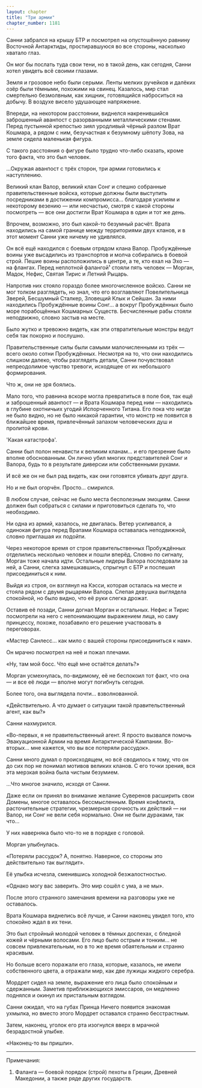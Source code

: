 ```yaml
---
layout: chapter
title: "Три армии"
chapter_number: 1181
---
```


Санни забрался на крышу БТР и посмотрел на опустошённую равнину Восточной Антарктиды, простиравшуюся во все стороны, насколько хватало глаз.

Он мог бы послать туда свои тени, но в такой день, как сегодня, Санни хотел увидеть всё своими глазами.

Земля и грозовое небо были серыми. Ленты мелких ручейков и далёких озёр были тёмными, похожими на свинец. Казалось, мир стал смертельно безмолвным, как хищник, готовящийся наброситься на добычу. В воздухе висело удушающее напряжение.

Впереди, на некотором расстоянии, виднелся накренившийся заброшенный аванпост с разорванными металлическими стенами. Перед пустынной крепостью зиял уродливый чёрный разлом Врат Кошмара, а рядом с ним, безучастная к безумному шёпоту Зова, на земле сидела маленькая фигура.

С такого расстояния о фигуре было трудно что-либо сказать, кроме того факта, что это был человек.

...Окружая аванпост с трёх сторон, три армии готовились к наступлению.

Великий клан Валор, великий клан Сонг и спешно собранные правительственные войска, которые должны были выступить посредниками в достижении компромисса... благодаря усилиям и некоторому везению — или несчастью, смотря с какой стороны посмотреть — все они достигли Врат Кошмара в один и тот же день.

Впрочем, возможно, это был какой-то безумный расчёт. Врата находились на самой границе между территориями двух кланов, и в этот момент Санни уже ничему не удивлялся.

Он всё ещё находился с боевым отрядом клана Валор. Пробуждённые воины уже высадились из транспортов и молча собирались в боевой строй. Пешие воины расположились в центре, а те, кто ехал на Эхо — на флангах. Перед неплотной фалангой¹ стояли пять человек — Морган, Мадок, Нефис, Святая Тирис и Летний Рыцарь.

Напротив них стояло гораздо более многочисленное войско. Санни не мог толком разглядеть, но знал, что его возглавляют Повелительница Зверей, Бесшумный Сталкер, Зловещий Клык и Сейшан. За ними находились Пробуждённые воины Сонг... а вокруг Пробуждённых было море порабощённых Кошмарных Существ. Бесчисленные рабы стояли неподвижно, словно застыв на месте.

Было жутко и тревожно видеть, как эти отвратительные монстры ведут себя так покорно и послушно.

Правительственные силы были самыми малочисленными из трёх — всего около сотни Пробуждённых. Несмотря на то, что они находились слишком далеко, чтобы разглядеть детали, Санни почувствовал непреодолимое чувство тревоги, исходящее от их небольшого формирования.

Что ж, они не зря боялись.

Мало того, что равнина вскоре могла превратиться в поле боя, так ещё и заброшенный аванпост — и Врата Кошмара перед ним — находились в глубине охотничьих угодий Испорченного Титана. Его пока что нигде не было видно, но не было никакой гарантии, что монстр не появится в ближайшее время, привлечённый запахом человеческих душ и пролитой крови.

'Какая катастрофа'.

Санни был полон ненависти к великим кланам... и его презрение было вполне обоснованным. Он лично убил многих представителей Сонг и Валора, будь то в результате диверсии или собственными руками.

И всё же он не был рад видеть, как они готовятся убивать друг друга.

Но и не был огорчён. Просто... смирился.

В любом случае, сейчас не было места бесполезным эмоциям. Санни должен был собраться с силами и приготовиться сделать то, что необходимо.

Ни одна из армий, казалось, не двигалась. Ветер усиливался, а одинокая фигура перед Вратами Кошмара оставалась неподвижной, словно приглашая их подойти.

Через некоторое время от строя правительственных Пробуждённых отделились несколько человек и пошли вперёд. Словно по сигналу, Морган тоже начала идти. Остальные лидеры Валора последовали за ней, а Санни, слегка замешкавшись, спрыгнул с БТР и поспешил присоединиться к ним.

Выйдя из строя, он взглянул на Кэсси, которая осталась на месте и стояла рядом с двумя рыцарями Валора. Слепая девушка выглядела спокойной, но было видно, что её руки слегка дрожат.

Оставив её позади, Санни догнал Морган и остальных. Нефис и Тирис посмотрели на него с непонимающим выражением лица, но саму принцессу, похоже, позабавило его решение участвовать в переговорах.

«Мастер Санлесс... как мило с вашей стороны присоединиться к нам».

Он мрачно посмотрел на неё и пожал плечами.

«Ну, там мой босс. Что ещё мне остаётся делать?»

Морган усмехнулась, по-видимому, её не беспокоил тот факт, что она — и все её люди — вполне могут погибнуть сегодня.

Более того, она выглядела почти... взволнованной.

«Действительно. А что думает о ситуации такой правительственный агент, как вы?»

Санни нахмурился.

«Во-первых, я не правительственный агент. Я просто вызвался помочь Эвакуационной Армии на время Антарктической Кампании. Во-вторых... мне кажется, что вы все потеряли рассудок».

Санни много думал о происходящем, но всё сводилось к тому, что он до сих пор не понимал мотивов великих кланов. С его точки зрения, вся эта мерзкая война была чистым безумием.

...Что многое значило, исходя от Санни.

Даже если он принял во внимание желание Суверенов расширить свои Домены, многое оставалось бессмысленным. Время конфликта, расточительные стратегии, чрезмерная срочность их действий — ни Валор, ни Сонг не вели себя нормально. Они не были дураками, так что...

У них наверняка было что-то не в порядке с головой.

Морган улыбнулась.

«Потеряли рассудок? А, понятно. Наверное, со стороны это действительно так выглядит».

Её улыбка исчезла, сменившись холодной безжалостностью.

«Однако могу вас заверить. Это мир сошёл с ума, а не мы».

После этого странного замечания времени на разговоры уже не оставалось.

Врата Кошмара виднелись всё лучше, и Санни наконец увидел того, кто спокойно ждал в их тени.

Это был стройный молодой человек в тёмных доспехах, с бледной кожей и чёрными волосами. Его лицо было острым и тонким... не совсем привлекательным, но в то же время обаятельным и странно красивым.

Но больше всего поражали его глаза, которые, казалось, не имели собственного цвета, а отражали мир, как две лужицы жидкого серебра.

Мордрет сидел на земле, выражение его лица было спокойным и сдержанным. Заметив приближающихся эмиссаров, он медленно поднялся и окинул их пристальным взглядом.

Санни ожидал, что на губах Принца Ничего появится знакомая ухмылка, но вместо этого Мордрет оставался странно бесстрастным.

Затем, наконец, уголок его рта изогнулся вверх в мрачной безрадостной улыбке.

«Наконец-то вы пришли».

***

Примечания:

1. Фаланга — боевой порядок (строй) пехоты в Греции, Древней Македонии, а также ряде других государств.